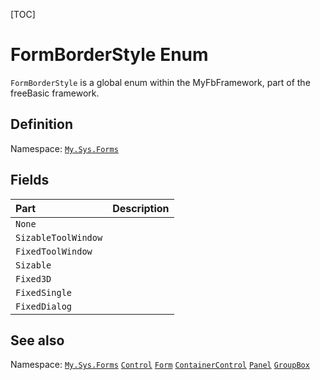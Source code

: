 [TOC]
# FormBorderStyle Enum
`FormBorderStyle` is a global enum within the MyFbFramework, part of the freeBasic framework.

## Definition
Namespace: [`My.Sys.Forms`](My.Sys.Forms.md)
## Fields
|Part|Description|
| :------------ | :------------ |
|`None`|||
|`SizableToolWindow`|||
|`FixedToolWindow`|||
|`Sizable`|||
|`Fixed3D`|||
|`FixedSingle`|||
|`FixedDialog`|||
## See also
Namespace: [`My.Sys.Forms`](My.Sys.Forms.md)
[`Control`](Control.md)
[`Form`](Form.md)
[`ContainerControl`](ContainerControl.md)
[`Panel`](Panel.md)
[`GroupBox`](GroupBox.md)
